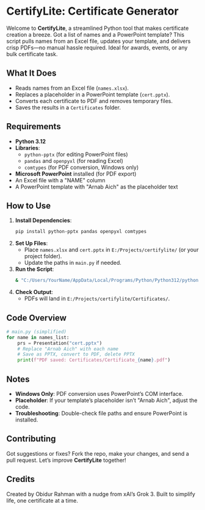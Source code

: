 # CertifyLite: Certificate Generator

Welcome to **CertifyLite**, a streamlined Python tool that makes certificate creation a breeze. Got a list of names and a PowerPoint template? This script pulls names from an Excel file, updates your template, and delivers crisp PDFs—no manual hassle required. Ideal for awards, events, or any bulk certificate task.

## What It Does
- Reads names from an Excel file (`names.xlsx`).
- Replaces a placeholder in a PowerPoint template (`cert.pptx`).
- Converts each certificate to PDF and removes temporary files.
- Saves the results in a `Certificates` folder.

## Requirements
- **Python 3.12**
- **Libraries**:
  - `python-pptx` (for editing PowerPoint files)
  - `pandas` and `openpyxl` (for reading Excel)
  - `comtypes` (for PDF conversion, Windows only)
- **Microsoft PowerPoint** installed (for PDF export)
- An Excel file with a "NAME" column
- A PowerPoint template with "Arnab Aich" as the placeholder text

## How to Use
1. **Install Dependencies**:
   ```bash
   pip install python-pptx pandas openpyxl comtypes
   ```
2. **Set Up Files**:
   - Place `names.xlsx` and `cert.pptx` in `E:/Projects/certifylite/` (or your project folder).
   - Update the paths in `main.py` if needed.
3. **Run the Script**:
   ```bash
   & "C:/Users/YourName/AppData/Local/Programs/Python/Python312/python.exe" e:/Projects/certifylite/main.py
   ```
4. **Check Output**:
   - PDFs will land in `E:/Projects/certifylite/Certificates/`.

## Code Overview
```python
# main.py (simplified)
for name in names_list:
    prs = Presentation("cert.pptx")
    # Replace "Arnab Aich" with each name
    # Save as PPTX, convert to PDF, delete PPTX
    print(f"PDF saved: Certificates/Certificate_{name}.pdf")
```

## Notes
- **Windows Only**: PDF conversion uses PowerPoint’s COM interface.
- **Placeholder**: If your template’s placeholder isn’t "Arnab Aich", adjust the code.
- **Troubleshooting**: Double-check file paths and ensure PowerPoint is installed.

## Contributing
Got suggestions or fixes? Fork the repo, make your changes, and send a pull request. Let’s improve **CertifyLite** together!

## Credits
Created by Obidur Rahman with a nudge from xAI’s Grok 3. Built to simplify life, one certificate at a time.

